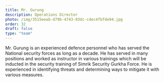 ```yaml
---
title: Mr. Gurung
description: Operations Director
photo: /img/3515eeab-d79b-4743-93dc-c4ec4fbfde94.jpg
order: 32
draft: false
type: "team"
---
```

Mr. Gurung is an experienced defence personnel who has served the National security forces as long as a decade. He has served in many positions and worked as instructor in various trainings which will be inducted in the security training of Simrik Security Gurkha Force. He is experienced in identifying threats and determining ways to mitigate it with various measures.